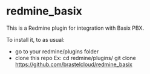 # redmine_basix

This is a Redmine plugin for integration with Basix PBX.

To install it, to as usual:
  - go to your redmine/plugins folder
  - clone this repo
Ex:
  cd redmine/plugins/
  git clone https://github.com/brastelcloud/redmine_basix

